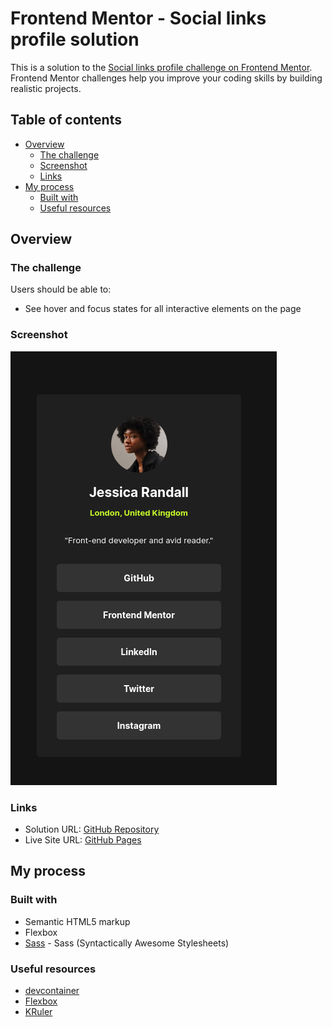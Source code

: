 # Frontend Mentor - Social links profile solution

This is a solution to the [Social links profile challenge on Frontend Mentor](https://www.frontendmentor.io/challenges/social-links-profile-UG32l9m6dQ). Frontend Mentor challenges help you improve your coding skills by building realistic projects.

## Table of contents

- [Overview](#overview)
  - [The challenge](#the-challenge)
  - [Screenshot](#screenshot)
  - [Links](#links)
- [My process](#my-process)
  - [Built with](#built-with)
  - [Useful resources](#useful-resources)

## Overview

### The challenge

Users should be able to:

- See hover and focus states for all interactive elements on the page

### Screenshot

![](./design/final.png)

### Links

- Solution URL: [GitHub Repository](https://github.com/kwoitecki/frontendmentor-playground/tree/main/challenges/newbie/social-links-profile)
- Live Site URL: [GitHub Pages](https://kwoitecki.github.io/frontendmentor-playground/challenges/newbie/social-links-profile/dist/)

## My process

### Built with

- Semantic HTML5 markup
- Flexbox
- [Sass](https://sass-lang.com/) - Sass (Syntactically Awesome Stylesheets)

### Useful resources

- [devcontainer](https://code.visualstudio.com/docs/devcontainers/containers)
- [Flexbox](https://www.w3schools.com/css/css3_flexbox.asp)
- [KRuler](https://apps.kde.org/de/kruler/)
